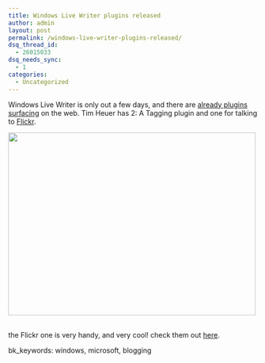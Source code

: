 ```yaml
---
title: Windows Live Writer plugins released
author: admin
layout: post
permalink: /windows-live-writer-plugins-released/
dsq_thread_id:
  - 26015033
dsq_needs_sync:
  - 1
categories:
  - Uncategorized
---
```

Windows Live Writer is only out a few days, and there are [already plugins surfacing][1] on the web. Tim Heuer has 2: A Tagging plugin and one for talking to [Flickr][2].

<img height="369" src="http://lsnbackup.nfshost.com/WindowsLiveWriterpluginsreleased_14223/214209545_014c4f16194.jpg" width="500" /> &nbsp;

the Flickr one is very handy, and very cool! check them out [here][1].

bk_keywords: windows, microsoft, blogging

 [1]: http://timheuer.com/blog/archive/2006/08/13/13265.aspx
 [2]: http://www.flickr.com/